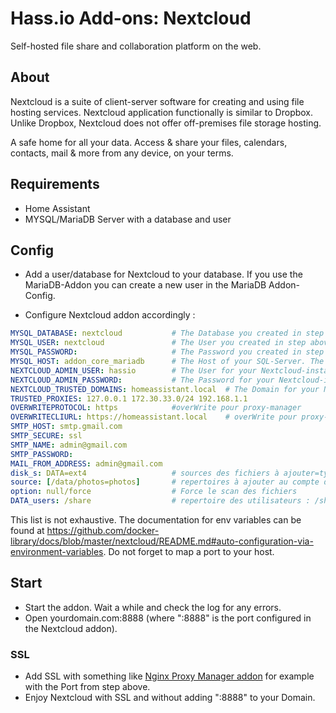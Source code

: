 # Hass.io Add-ons: Nextcloud

Self-hosted file share and collaboration platform on the web.

## About

Nextcloud is a suite of client-server software for creating and using file hosting services.
Nextcloud application functionally is similar to Dropbox.
Unlike Dropbox, Nextcloud does not offer off-premises file storage hosting.

A safe home for all your data. Access & share your files, calendars, contacts, mail
& more from any device, on your terms.

## Requirements
- Home Assistant
- MYSQL/MariaDB Server with a database and user

## Config
- Add a user/database for Nextcloud to your database.
If you use the MariaDB-Addon you can create a new user in the MariaDB Addon-Config.

- Configure Nextcloud addon accordingly :

```yaml
MYSQL_DATABASE: nextcloud			# The Database you created in step above.
MYSQL_USER: nextcloud				# The User you created in step above.
MYSQL_PASSWORD:						# The Password you created in step above.
MYSQL_HOST: addon_core_mariadb		# The Host of your SQL-Server. The default port is 3306.
NEXTCLOUD_ADMIN_USER: hassio		# The User for your Nextcloud-instance.
NEXTCLOUD_ADMIN_PASSWORD: 			# The Password for your Nextcloud-instance.
NEXTCLOUD_TRUSTED_DOMAINS: homeassistant.local	# The Domain for your Nextcloud-instance. Can also be a local IP for local access i.e: 192.168.178.5. Theses can be
TRUSTED_PROXIES: 127.0.0.1 172.30.33.0/24 192.168.1.1   
OVERWRITEPROTOCOL: https	 		#overWrite pour proxy-manager
OVERWRITECLIURL: https://homeassistant.local	# overWrite pour proxy-manager
SMTP_HOST: smtp.gmail.com
SMTP_SECURE: ssl
SMTP_NAME: admin@gmail.com
SMTP_PASSWORD: 
MAIL_FROM_ADDRESS: admin@gmail.com	
disk_s: DATA=ext4					# sources des fichiers à ajouter=type = local/ntfs/ntfs-3g/ext4 - ie: local=racine du conteneur sinon montage USB 
source: [/data/photos=photos]		# repertoires à ajouter au compte de l'admin = avec nom du lien
option: null/force					# Force le scan des fichiers 
DATA_users: /share					# repertoire des utilisateurs : /share/nextcloud/www/html/data
```
This list is not exhaustive. The documentation for env variables can be found at https://github.com/docker-library/docs/blob/master/nextcloud/README.md#auto-configuration-via-environment-variables.
Do not forget to map a port to your host.

## Start

- Start the addon. Wait a while and check the log for any errors.
- Open yourdomain.com:8888 (where ":8888" is the port configured in the Nextcloud addon).

### SSL

- Add SSL with something like [Nginx Proxy Manager addon](https://github.com/hassio-addons/addon-nginx-proxy-manager) for example with the Port from step above.
- Enjoy Nextcloud with SSL and without adding ":8888" to your Domain.
